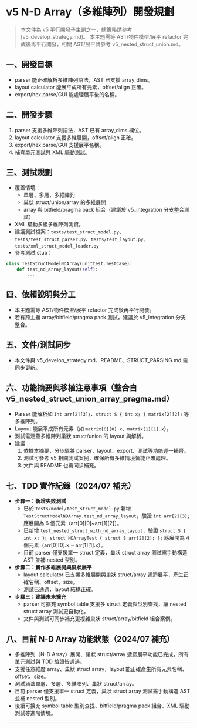 # v5 N-D Array（多維陣列）開發規劃

> 本文件為 v5 平行開發子主題之一，總策略請參考 [v5_develop_strategy.md]。
> 本主題需等 AST/物件模型/展平 refactor 完成後再平行開發，相關 AST/展平請參考 v5_nested_struct_union.md。

## 一、開發目標
- parser 能正確解析多維陣列語法，AST 已支援 array_dims。
- layout calculator 能展平成所有元素，offset/align 正確。
- export/hex parse/GUI 能處理展平後的名稱。

## 二、開發步驟
1. parser 支援多維陣列語法，AST 已有 array_dims 欄位。
2. layout calculator 支援多維展開，offset/align 正確。
3. export/hex parse/GUI 支援展平名稱。
4. 補齊單元測試與 XML 驅動測試。

## 三、測試規劃
- 覆蓋情境：
  - 單層、多層、多維陣列
  - 巢狀 struct/union/array 的多維展開
  - array 與 bitfield/pragma pack 組合（建議於 v5_integration 分支整合測試）
- XML 驅動多組多維陣列測資。
- 建議測試檔案：`tests/test_struct_model.py`、`tests/test_struct_parser.py`、`tests/test_layout.py`、`tests/xml_struct_model_loader.py`
- 參考測試 stub：
```python
class TestStructModelNDArray(unittest.TestCase):
    def test_nd_array_layout(self):
        ...
```

## 四、依賴說明與分工
- 本主題需等 AST/物件模型/展平 refactor 完成後再平行開發。
- 若有跨主題 array/bitfield/pragma pack 測試，建議於 v5_integration 分支整合。

## 五、文件/測試同步
- 本文件與 v5_develop_strategy.md、README、STRUCT_PARSING.md 需同步更新。

## 六、功能摘要與移植注意事項（整合自 v5_nested_struct_union_array_pragma.md）

- Parser 能解析如 `int arr[2][3];`、`struct S { int x; } matrix[2][2];` 等多維陣列。
- Layout 能展平成所有元素（如 `matrix[0][0].x`、`matrix[1][1].x`）。
- 測試需涵蓋多維陣列巢狀 struct/union 的 layout 與解析。
- 建議：
  1. 依據本摘要，分步驟將 parser、layout、export、測試等功能逐一補齊。
  2. 測試可參考 v5 相關測試案例，確保所有多維情境皆能正確處理。
  3. 文件與 README 也需同步補充。 

## 七、TDD 實作紀錄（2024/07 補充）

- **步驟一：新增失敗測試**
  - 已於 `tests/model/test_struct_model.py` 新增 `TestStructModelNDArray.test_nd_array_layout`，驗證 `int arr[2][3];` 應展開為 6 個元素（arr[0][0]~arr[1][2]）。
  - 已新增 `test_nested_struct_with_nd_array_layout`，驗證 `struct S { int x; }; struct NDArrayTest { struct S arr[2][2]; };` 應展開為 4 個元素（arr[0][0].x ~ arr[1][1].x）。
  - 目前 parser 僅支援單一 struct 定義，巢狀 struct array 測試需手動構造 AST 並補 nested 型別。
- **步驟二：實作多維展開與巢狀展平**
  - layout calculator 已支援多維展開與巢狀 struct/array 遞迴展平，產生正確名稱、offset、size。
  - 測試已通過，layout 結構正確。
- **步驟三：建議未來擴充**
  - parser 可擴充 symbol table 支援多 struct 定義與型別查找，讓 nested struct array 測試更自動化。
  - 文件與測試可同步補充更複雜巢狀 struct/array/bitfield 組合案例。

## 八、目前 N-D Array 功能狀態（2024/07 補充）

- 多維陣列（N-D Array）展開、巢狀 struct/array 遞迴展平功能已完成，所有單元測試與 TDD 驗證皆通過。
- 支援任意維度 array、巢狀 struct array，layout 能正確產生所有元素名稱、offset、size。
- 測試涵蓋單層、多層、多維陣列、巢狀 struct/array。
- 目前 parser 僅支援單一 struct 定義，巢狀 struct array 測試需手動構造 AST 並補 nested 型別。
- 後續可擴充 symbol table 型別查找、bitfield/pragma pack 組合、XML 驅動測試等進階情境。

--- 